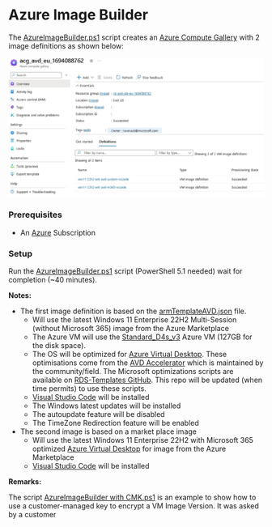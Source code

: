 # Azure Image Builder

The [AzureImageBuilder.ps1](AzureImageBuilder.ps1) script creates an [Azure Compute Gallery](https://learn.microsoft.com/en-us/azure/virtual-machines/azure-compute-gallery) with 2 image definitions as shown below:

![](docs/acg.jpg)

### Prerequisites 

  * An [Azure](https://portal.azure.com) Subscription

### Setup

Run the [AzureImageBuilder.ps1](AzureImageBuilder.ps1) script (PowerShell 5.1 needed) wait for completion (~40 minutes).

**Notes:**

* The first image definition is based on the [armTemplateAVD.json](armTemplateAVD.json) file.
  * Will use the latest Windows 11 Enterprise 22H2 Multi-Session (without Microsoft 365) image from the Azure Marketplace
  * The Azure VM will use the [Standard_D4s_v3](https://learn.microsoft.com/en-us/azure/virtual-machines/dv3-dsv3-series) Azure VM (127GB for the disk space).
  * The OS will be optimized for [Azure Virtual Desktop](https://azure.microsoft.com/en-us/products/virtual-desktop). These optimisations come from the [AVD Accelerator](https://github.com/Azure/avdaccelerator) which is maintained by the community/field. The Microsoft optimizations scripts are available on [RDS-Templates GitHub](https://github.com/Azure/RDS-Templates/tree/master/CustomImageTemplateScripts). This repo will be updated (when time permits) to use these scripts. 
  * [Visual Studio Code](https://code.visualstudio.com/) will be installed
  * The Windows latest updates will be installed
  * The autoupdate feature will be disabled
  * The TimeZone Redirection feature will be enabled
* The second image is based on a market place image
  * Will use the latest Windows 11 Enterprise 22H2 with Microsoft 365 optimized [Azure Virtual Desktop](https://azure.microsoft.com/en-us/products/virtual-desktop) for image from the Azure Marketplace
  * [Visual Studio Code](https://code.visualstudio.com/) will be installed

**Remarks:**

The script [AzureImageBuilder with CMK.ps1](AzureImageBuilder%20with%20CMK.ps1) is an example to show how to use a customer-managed key to encrypt a VM Image Version. It was asked by a customer